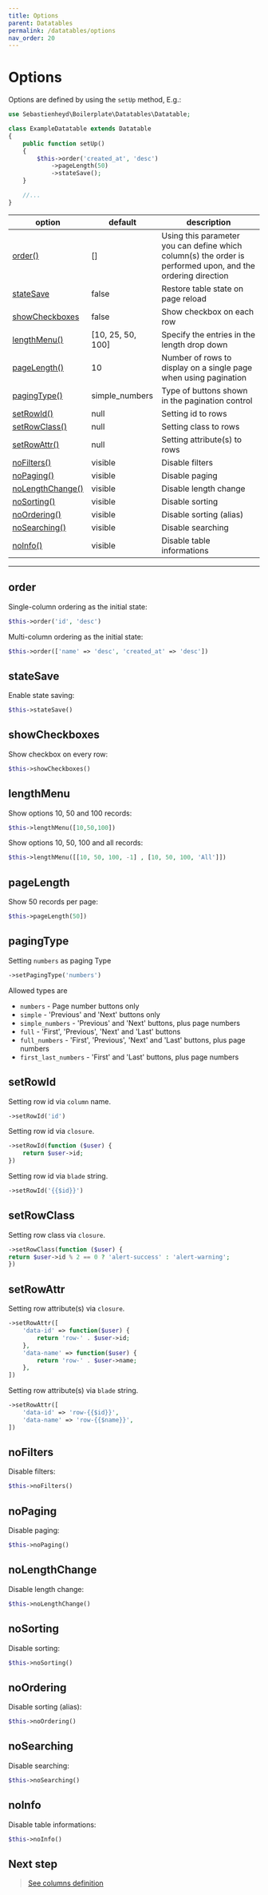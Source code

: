 ```yaml
---
title: Options
parent: Datatables
permalink: /datatables/options
nav_order: 20
---
```


# Options

Options are defined by using the `setUp` method, E.g.:

```php
use Sebastienheyd\Boilerplate\Datatables\Datatable;

class ExampleDatatable extends Datatable
{
    public function setUp()
    {
        $this->order('created_at', 'desc')
            ->pageLength(50)
            ->stateSave();
    }

    //...
}
```

| option | default | description |
| --- | --- | --- |
| [order()](#order) | [] | Using this parameter you can define which column(s) the order is performed upon, and the ordering direction |
| [stateSave](#statesave) | false | Restore table state on page reload |
| [showCheckboxes](#showcheckboxes) | false | Show checkbox on each row |
| [lengthMenu()](#lengthmenu) | [10, 25, 50, 100] | Specify the entries in the length drop down |
| [pageLength()](#pagelength) | 10 | Number of rows to display on a single page when using pagination |
| [pagingType()](#pagingtype) | simple_numbers | Type of buttons shown in the pagination control |
| [setRowId()](#setrowid) | null | Setting id to rows |
| [setRowClass()](#setrowclass) | null | Setting class to rows |
| [setRowAttr()](#setrowattr) | null | Setting attribute(s) to rows |
| [noFilters()](#nofilters) | visible | Disable filters |
| [noPaging()](#nopaging) | visible | Disable paging |
| [noLengthChange()](#nolengthchange) | visible | Disable length change |
| [noSorting()](#nosorting) | visible | Disable sorting |
| [noOrdering()](#noordering) | visible | Disable sorting (alias) |
| [noSearching()](#nosearching) | visible | Disable searching |
| [noInfo()](#noinfo) | visible | Disable table informations |

---

## order

Single-column ordering as the initial state:

```php
$this->order('id', 'desc')
```

Multi-column ordering as the initial state:

```php
$this->order(['name' => 'desc', 'created_at' => 'desc'])
```

## stateSave

Enable state saving:

```php
$this->stateSave()
```

## showCheckboxes

Show checkbox on every row:

```php
$this->showCheckboxes()
```

## lengthMenu

Show options 10, 50 and 100 records:

```php
$this->lengthMenu([10,50,100])
```

Show options 10, 50, 100 and all records:

```php
$this->lengthMenu([[10, 50, 100, -1] , [10, 50, 100, 'All']])
```

## pageLength

Show 50 records per page:

```php
$this->pageLength(50])
```

## pagingType

Setting `numbers` as paging Type

```php
->setPagingType('numbers')
```

Allowed types are 

* `numbers` - Page number buttons only
* `simple` - 'Previous' and 'Next' buttons only
* `simple_numbers` - 'Previous' and 'Next' buttons, plus page numbers
* `full` - 'First', 'Previous', 'Next' and 'Last' buttons
* `full_numbers` - 'First', 'Previous', 'Next' and 'Last' buttons, plus page numbers 
* `first_last_numbers` - 'First' and 'Last' buttons, plus page numbers

## setRowId

Setting row id via `column` name.

```php
->setRowId('id')
```

Setting row id via `closure`.

```php
->setRowId(function ($user) {
    return $user->id;
})
```

Setting row id via `blade` string.

```php
->setRowId('{{$id}}')
```

## setRowClass

Setting row class via `closure`.

```php
->setRowClass(function ($user) {
return $user->id % 2 == 0 ? 'alert-success' : 'alert-warning';
})
```

## setRowAttr

Setting row attribute(s) via `closure`.

```php
->setRowAttr([
    'data-id' => function($user) {
        return 'row-' . $user->id;
    },
    'data-name' => function($user) {
        return 'row-' . $user->name;
    },
])
```

Setting row attribute(s) via `blade` string.

```php
->setRowAttr([
    'data-id' => 'row-{{$id}}',
    'data-name' => 'row-{{$name}}',
])
```

## noFilters

Disable filters:

```php
$this->noFilters() 
```

## noPaging

Disable paging:

```php
$this->noPaging() 
```

## noLengthChange

Disable length change:

```php
$this->noLengthChange() 
```

## noSorting

Disable sorting:

```php
$this->noSorting() 
```

## noOrdering

Disable sorting (alias):

```php
$this->noOrdering() 
```

## noSearching

Disable searching:

```php
$this->noSearching() 
```

## noInfo

Disable table informations:

```php
$this->noInfo() 
```

## Next step

> [See columns definition](column)